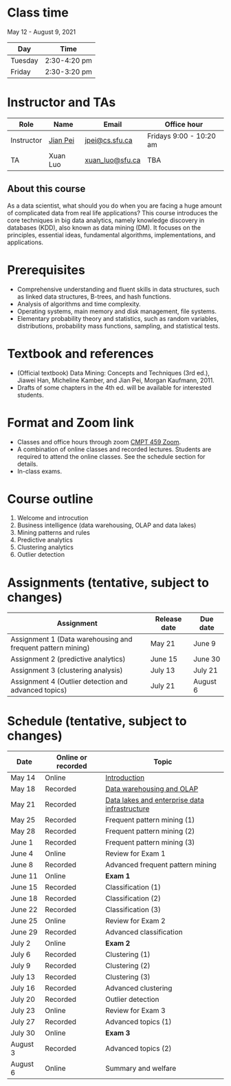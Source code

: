 # Class time
May 12 - August 9, 2021

| Day | Time |
|---|---|
| Tuesday | 2:30-4:20 pm |
| Friday | 2:30-3:20 pm |

# Instructor and TAs

| Role | Name | Email | Office hour |
|---|---|---|---|
| Instructor | [Jian Pei](http://www.cs.sfu.ca/~jpei) | jpei@cs.sfu.ca | Fridays 9:00 - 10:20 am |
| TA | Xuan Luo | xuan_luo@sfu.ca | TBA |

## About this course

As a data scientist, what should you do when you are facing a huge amount of complicated data from real life applications? This course introduces the core techniques in big data analytics, namely knowledge discovery in databases (KDD), also known as data mining (DM). It focuses on the principles, essential ideas, fundamental algorithms, implementations, and applications.

# Prerequisites

- Comprehensive understanding and fluent skills in data structures, such as linked data structures, B-trees, and hash functions.
- Analysis of algorithms and time complexity.
- Operating systems, main memory and disk management, file systems.
- Elementary probability theory and statistics, such as random variables, distributions, probability mass functions, sampling, and statistical tests.

# Textbook and references
- (Official textbook) Data Mining: Concepts and Techniques (3rd ed.), Jiawei Han, Micheline Kamber, and Jian Pei, Morgan Kaufmann, 2011.
- Drafts of some chapters in the 4th ed. will be available for interested students.

# Format and Zoom link
- Classes and office hours through zoom [CMPT 459 Zoom](https://sfu.zoom.us/j/67922370112?pwd=TnZzY0FzdERseVMyWnNkMFJZbGc3dz09). 
- A combination of online classes and recorded lectures.  Students are required to attend the online classes. See the schedule section for details.
- In-class exams.

# Course outline
1. Welcome and introcution
2. Business intelligence (data warehousing, OLAP and data lakes)
3. Mining patterns and rules
4. Predictive analytics
5. Clustering analytics
6. Outlier detection

# Assignments (tentative, subject to changes)

| Assignment | Release date | Due date |
|---|---|---|
| Assignment 1 (Data warehousing and frequent pattern mining) | May 21 | June 9 |
| Assignment 2 (predictive analytics) | June 15 | June 30 |
| Assignment 3 (clustering analysis) | July 13 | July 21 |
| Assignment 4 (Outlier detection and advanced topics) | July 21 | August 6 |

# Schedule (tentative, subject to changes)

| Date | Online or recorded | Topic |
|---|---|---|
| May 14 | Online | [Introduction](https://www.cs.sfu.ca/cc/459/jpei/21/459Introduction.pdf) |
| May 18 | Recorded | [Data warehousing and OLAP](https://www.cs.sfu.ca/cc/459/jpei/21/459DataWarehousing.pdf) |
| May 21 | Recorded | [Data lakes and enterprise data infrastructure](https://www.cs.sfu.ca/cc/459/jpei/21/459DataLakes.pdf) |
| May 25 | Recorded | Frequent pattern mining (1) |
| May 28 | Recorded | Frequent pattern mining (2) |
| June 1 | Recorded | Frequent pattern mining (3) |
| June 4 | Online | Review for Exam 1 |
| June 8 | Recorded  | Advanced frequent pattern mining |
| June 11 | Online | **Exam 1** |
| June 15 | Recorded | Classification (1) |
| June 18 | Recorded | Classification (2) |
| June 22 | Recorded | Classification (3) |
| June 25 | Online | Review for Exam 2 | |
| June 29 | Recorded | Advanced classification |
| July 2 | Online | **Exam 2** |
| July 6 | Recorded  | Clustering (1) |
| July 9 | Recorded  | Clustering (2) |
| July 13 | Recorded | Clustering (3) |
| July 16 | Recorded | Advanced clustering |
| July 20 | Recorded | Outlier detection |
| July 23 | Online | Review for Exam 3 |
| July 27 | Recorded | Advanced topics (1) |
| July 30 | Online | **Exam 3** |
| August 3 | Recorded | Advanced topics (2)|
| August 6 | Online | Summary and welfare |
